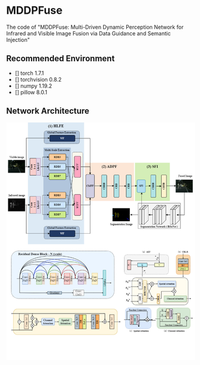 # MDDPFuse
The code of "MDDPFuse: Multi-Driven Dynamic Perception Network for Infrared and Visible Image Fusion via  Data Guidance and Semantic Injection"

## Recommended Environment
- [] torch 1.7.1
- [] torchvision 0.8.2
- [] numpy 1.19.2
- [] pillow 8.0.1

## Network Architecture
<img src="./MDDPFuse-Github.png"/>
